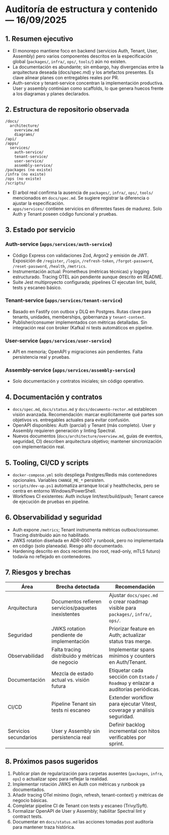 # Auditoría de estructura y contenido — 16/09/2025

## 1. Resumen ejecutivo
- El monorepo mantiene foco en backend (servicios Auth, Tenant, User, Assembly) pero varios componentes descritos en la especificación global (`packages/`, `infra/`, `ops/`, `tools/`) aún no existen.
- La documentación es abundante; sin embargo, hay divergencias entre la arquitectura deseada (docs/spec.md) y los artefactos presentes. Es clave alinear planes con entregables reales por PR.
- Auth-service y tenant-service concentran la implementación productiva. User y assembly continúan como scaffolds, lo que genera huecos frente a los diagramas y planes declarados.

## 2. Estructura de repositorio observada
```
/docs/
  architecture/
    overview.md
    diagrams/
/api/
/apps/
  services/
    auth-service/
    tenant-service/
    user-service/
    assembly-service/
/packages (no existe)
/infra (no existe)
/ops (no existe)
/scripts/
```
- El arbol real confirma la ausencia de `packages/`, `infra/`, `ops/`, `tools/` mencionados en `docs/spec.md`. Se sugiere registrar la diferencia o ajustar la especificación.
- `apps/services/` contiene servicios en diferentes fases de madurez. Solo Auth y Tenant poseen código funcional y pruebas.

## 3. Estado por servicio
### Auth-service (`apps/services/auth-service`)
- Código Express con validaciones Zod, Argon2 y emisión de JWT. Exposición de `/register`, `/login`, `/refresh-token`, `/forgot-password`, `/reset-password`, `/health`, `/metrics`.
- Instrumentación actual: Prometheus (métricas técnicas) y logging estructurado. Tracing OTEL aún pendiente aunque descrito en README.
- Suite Jest multiproyecto configurada; pipelines CI ejecutan lint, build, tests y escaneo básico.

### Tenant-service (`apps/services/tenant-service`)
- Basado en Fastify con outbox y DLQ en Postgres. Rutas clave para tenants, unidades, memberships, gobernanza y `tenant-context`.
- Publisher/consumer implementados con métricas detalladas. Sin integración real con broker (Kafka) ni tests automáticos en pipeline.

### User-service (`apps/services/user-service`)
- API en memoria; OpenAPI y migraciones aún pendientes. Falta persistencia real y pruebas.

### Assembly-service (`apps/services/assembly-service`)
- Solo documentación y contratos iniciales; sin código operativo.

## 4. Documentación y contratos
- `docs/spec.md`, `docs/status.md` y `docs/documento-rector.md` establecen visión avanzada. Recomendación: marcar explícitamente qué partes son objetivos vs. entregables actuales para evitar confusión.
- OpenAPI disponibles: Auth (parcial) y Tenant (más completo). User y Assembly requieren generación y linting Spectral.
- Nuevos documentos (`docs/architecture/overview.md`, guías de eventos, seguridad, CI) describen arquitectura objetivo; mantener sincronización con implementación real.

## 5. Tooling, CI/CD y scripts
- `docker-compose.yml` solo despliega Postgres/Redis más contenedores opcionales. Variables `CHANGE_ME_*` persisten.
- `scripts/dev-up.ps1` automatiza arranque local y healthchecks, pero se centra en entorno Windows/PowerShell.
- Workflows CI existentes: Auth incluye lint/test/build/push; Tenant carece de ejecución de pruebas en pipeline.

## 6. Observabilidad y seguridad
- Auth expone `/metrics`; Tenant instrumenta métricas outbox/consumer. Tracing distribuido aún no habilitado.
- JWKS rotation diseñada en ADR-0007 y runbook, pero no implementada en código (solo planeada). Riesgo alto documentado.
- Hardening descrito en docs recientes (no root, read-only, mTLS futuro) todavía no reflejado en contenedores.

## 7. Riesgos y brechas
| Área | Brecha detectada | Recomendación |
|------|-----------------|---------------|
| Arquitectura | Documentos refieren servicios/paquetes inexistentes | Ajustar `docs/spec.md` o crear roadmap visible para `packages/`, `infra/`, `ops/`. |
| Seguridad | JWKS rotation pendiente de implementación | Priorizar feature en Auth; actualizar status tras merge. |
| Observabilidad | Falta tracing distribuido y métricas de negocio | Implementar spans mínimos y counters en Auth/Tenant. |
| Documentación | Mezcla de estado actual vs. visión futura | Etiquetar cada sección con `Estado` / `Roadmap` y enlazar a auditorías periódicas. |
| CI/CD | Pipeline Tenant sin tests ni escaneo | Extender workflow para ejecutar Vitest, coverage y análisis seguridad. |
| Servicios secundarios | User y Assembly sin persistencia real | Definir backlog incremental con hitos verificables por sprint. |

## 8. Próximos pasos sugeridos
1. Publicar plan de regularización para carpetas ausentes (`packages`, `infra`, `ops`) o actualizar spec para reflejar la realidad.
2. Implementar rotación JWKS en Auth con métricas y runbook ya documentados.
3. Añadir tracing OTel mínimo (login, refresh, tenant-context) y métricas de negocio básicas.
4. Completar pipeline CI de Tenant con tests y escaneo (Trivy/Syft).
5. Formalizar OpenAPI de User y Assembly; habilitar Spectral lint y contract tests.
6. Documentar en `docs/status.md` las acciones tomadas post auditoría para mantener traza histórica.
